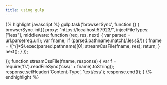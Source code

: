 ```yaml
---
title: using gulp
---
```


{% highlight javascript %}
gulp.task('browserSync', function () {
	browserSync.init({
		proxy: "https://localhost:57923/",
		injectFileTypes: ["less"],
		middleware: function (req, res, next) {
			var parsed = url.parse(req.url);
			var fname;
			if (parsed.pathname.match(/\.less$/)) {
				fname = /[^\/]*$/.exec(parsed.pathname)[0];
				streamCssFile(fname, res);
				return;
			}
			next();
		}
	});

});
function streamCssFile(fname, response) {
	var f = require('fs').readFileSync('css/' + fname).toString();
	response.setHeader('Content-Type', 'text/css');
	response.end(f);
}
{% endhighlight %}
 